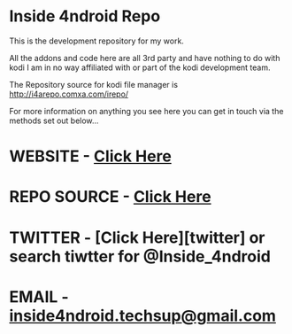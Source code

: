 # Inside 4ndroid Repo

This is the development repository for my work. 

All the addons and code here are all 3rd party and have nothing to do with kodi
I am in no way affiliated with or part of the kodi development team.

The Repository source for kodi file manager is http://i4arepo.comxa.com/irepo/

For more information on anything you see here you can get in touch via the 
methods set out below...

# WEBSITE - [Click Here][website]
# REPO SOURCE - [Click Here][repo]
# TWITTER - [Click Here][twitter] or search tiwtter for @Inside_4ndroid
# EMAIL - inside4ndroid.techsup@gmail.com

[website]: http://i4pro.co.uk
[repo]: http://i4arepo.comxa.com/irepo/
